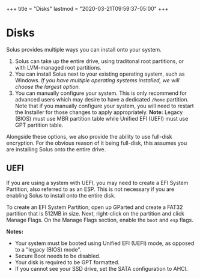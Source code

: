 +++
title = "Disks"
lastmod = "2020-03-21T09:59:37-05:00"
+++
# Disks

Solus provides multiple ways you can install onto your system.

1. Solus can take up the entire drive, using traditonal root partitions, or with LVM-managed root partitions.
2. You can install Solus next to your existing operating system, such as Windows. *If you have multiple operating systems 
installed, we will choose the largest option.*  
3. You can manually configure your system. This is only recommend for advanced users which may desire to have a dedicated `/home` partition. Note that if you manually configure your system, you will need to restart the Installer for those changes to apply appropriately.
**Note:** Legacy (BIOS) must use MBR partition table while Unified EFI (UEFI) must use GPT partition table.

Alongside these options, we also provide the ability to use full-disk encryption. For the obvious reason of it being full-disk, this assumes you are installing Solus onto the entire drive.

## UEFI

If you are using a system with UEFI, you may need to create a EFI System Partition, also referred to as an ESP. This is not necessary if you are enabling Solus to install onto the entire disk.

To create an EFI System Partition, open up GParted and create a FAT32 partition that is 512MB in size. Next, right-click on the partition and click Manage Flags. On the Manage Flags section, enable the `boot` and `esp` flags.

**Notes:**

- Your system must be booted using Unified EFI (UEFI) mode, as opposed to a "legacy (BIOS) mode".
- Secure Boot needs to be disabled.
- Your disk is required to be GPT formatted.
- If you cannot see your SSD drive, set the SATA configuration to AHCI.
